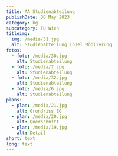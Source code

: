 ```yaml
---
title: AA Studienabteilung
publishDate: 08 May 2023
category: kg
subcategory: TU Wien
titleimg:
  img: /media/31.jpg
  alt: Studienabteilung Insel Möblierung
fotos:
  - foto: /media/30.jpg
    alt: Studienabteilung
  - foto: /media/7.jpg
    alt: Studienabteilung
  - foto: /media/32.jpg
    alt: Studienabteilung
  - foto: /media/6.jpg
    alt: Studienabteilung
plans:
  - plan: /media/21.jpg
    alt: Grundriss EG
  - plan: /media/20.jpg
    alt: Querschnitt
  - plan: /media/19.jpg
    alt: Detail
short: text
long: text
---
```


